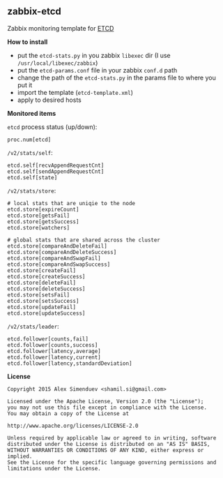 zabbix-etcd
-----------

Zabbix monitoring template for [ETCD](https://github.com/coreos/etcd)

**How to install**

- put the `etcd-stats.py` in you zabbix `libexec` dir (I use `/usr/local/libexec/zabbix`)
- put the `etcd-params.conf` file in your zabbix `conf.d` path
- change the path of the `etcd-stats.py` in the params file to where you put it
- import the template (`etcd-template.xml`)
- apply to desired hosts

**Monitored items**

`etcd` process status (up/down):

    proc.num[etcd]

`/v2/stats/self`:

    etcd.self[recvAppendRequestCnt]
    etcd.self[sendAppendRequestCnt]
    etcd.self[state]

`/v2/stats/store`:

    # local stats that are uniqie to the node
    etcd.store[expireCount]
    etcd.store[getsFail]
    etcd.store[getsSuccess]
    etcd.store[watchers]

    # global stats that are shared across the cluster
    etcd.store[compareAndDeleteFail]
    etcd.store[compareAndDeleteSuccess]
    etcd.store[compareAndSwapFail]
    etcd.store[compareAndSwapSuccess]
    etcd.store[createFail]
    etcd.store[createSuccess]
    etcd.store[deleteFail]
    etcd.store[deleteSuccess]
    etcd.store[setsFail]
    etcd.store[setsSuccess]
    etcd.store[updateFail]
    etcd.store[updateSuccess]

`/v2/stats/leader`:

    etcd.follower[counts,fail]
    etcd.follower[counts,success]
    etcd.follower[latency,average]
    etcd.follower[latency,current]
    etcd.follower[latency,standardDeviation]

**License**

    Copyright 2015 Alex Simenduev <shamil.si@gmail.com>

    Licensed under the Apache License, Version 2.0 (the "License");
    you may not use this file except in compliance with the License.
    You may obtain a copy of the License at

    http://www.apache.org/licenses/LICENSE-2.0

    Unless required by applicable law or agreed to in writing, software
    distributed under the License is distributed on an "AS IS" BASIS,
    WITHOUT WARRANTIES OR CONDITIONS OF ANY KIND, either express or implied.
    See the License for the specific language governing permissions and
    limitations under the License.
